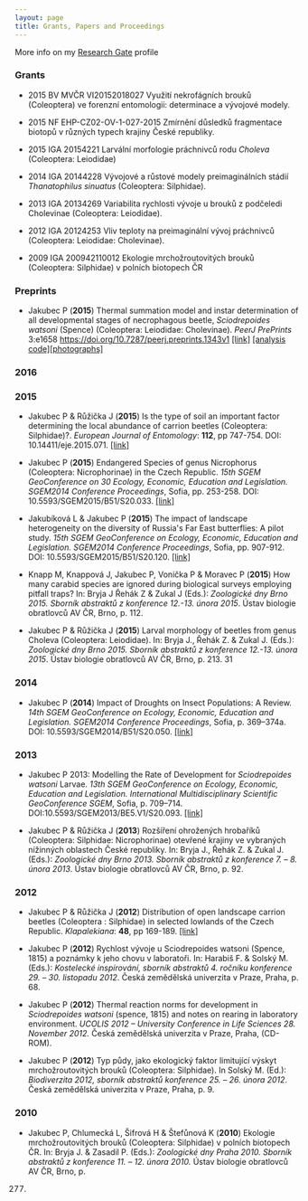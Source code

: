 ```yaml
---
layout: page
title: Grants, Papers and Proceedings
---
```


More info on my [Research Gate](https://www.researchgate.net/profile/Pavel_Jakubec2) profile


### Grants

* 2015 BV MVČR VI20152018027 Využití nekrofágních brouků (Coleoptera) ve forenzní entomologii: determinace a vývojové modely.

* 2015 NF EHP-CZ02-OV-1-027-2015 Zmírnění důsledků fragmentace biotopů v různých typech krajiny České republiky.

* 2015 IGA 20154221 Larvální morfologie práchnivců rodu _Choleva_ (Coleoptera: Leiodidae)

* 2014 IGA 20144228 Vývojové a růstové modely preimaginálních stádií _Thanatophilus sinuatus_ (Coleoptera: Silphidae).

* 2013 IGA 20134269 Variabilita rychlosti vývoje u brouků z podčeledi Cholevinae (Coleoptera: Leiodidae).

* 2012 IGA 20124253 Vliv teploty na preimaginální vývoj práchnivců (Coleoptera: Leiodidae: Cholevinae).

* 2009 IGA 200942110012 Ekologie mrchožroutovitých brouků (Coleoptera: Silphidae) v polních biotopech ČR

### Preprints


* Jakubec P (__2015__) Thermal summation model and instar determination of all developmental stages of necrophagous beetle, _Sciodrepoides watsoni_ (Spence) (Coleoptera: Leiodidae: Cholevinae). _PeerJ PrePrints_ 3:e1658 https://doi.org/10.7287/peerj.preprints.1343v1 [[link]](https://peerj.com/preprints/1343v1/) [[analysis code]](https://github.com/jakubecp/sciodrepoides)[[photographs]](https://figshare.com/articles/Larval_development_of_Sciodrepoides_watsoni_Coleoptera_Leiodidae_Cholevinae_/1531668)


### 2016


### 2015
* Jakubec P & Růžička J (__2015__) Is the type of soil an important factor determining the local abundance of carrion beetles (Coleoptera: Silphidae)?. _European Journal of Entomology_: __112__, pp 747-754. DOI: 10.14411/eje.2015.071. [[link]](http://www.eje.cz/artkey/eje-201504-0021_is_the_type_of_soil_an_important_factor_determining_the_local_abundance_of_carrion_beetles_coleoptera_silphid.php)

* Jakubec P (__2015__) Endangered Species of genus Nicrophorus (Coleoptera: Nicrophorinae) in the Czech Republic. _15th SGEM GeoConference on 30 Ecology, Economic, Education and Legislation. SGEM2014 Conference Proceedings_, Sofia, pp. 253-258. DOI: 10.5593/SGEM2015/B51/S20.033. [[link]](http://www.sgem.org/sgemlib/spip.php?article6285&lang=en)

* Jakubíková L & Jakubec P (__2015__) The impact of landscape heterogeneity on the diversity of Russia's Far East butterflies: A pilot study. _15th SGEM GeoConference on Ecology, Economic, Education and Legislation. SGEM2014 Conference Proceedings_, Sofia, pp. 907-912. DOI: 10.5593/SGEM2015/B51/S20.120. [[link]](http://www.sgem.org/sgemlib/spip.php?article6373&lang=en)

* Knapp M, Knappová J, Jakubec P, Vonička P & Moravec P (__2015__) How many carabid species are ignored during biological surveys employing pitfall traps? In: Bryja J Řehák Z & Zukal J (Eds.): _Zoologické dny Brno 2015. Sborník abstraktů z konference 12.-13. února 2015_. Ústav biologie obratlovců AV ČR, Brno, p. 112.

* Jakubec P & Růžička J (__2015__) Larval morphology of beetles from genus Choleva (Coleoptera: Leiodidae). In: Bryja J., Řehák Z. & Zukal J. (Eds.): _Zoologické dny Brno 2015. Sborník abstraktů z konference 12.-13. února 2015_. Ústav biologie obratlovců AV ČR, Brno, p. 213.
31

### 2014

* Jakubec P (__2014__) Impact of Droughts on Insect Populations: A Review. _14th SGEM GeoConference on Ecology, Economic, Education and Legislation. SGEM2014 Conference Proceedings_, Sofia, p. 369–374a. DOI: 10.5593/SGEM2014/B51/S20.050. [[link]](http://www.sgem.org/sgemlib/spip.php?article4751&lang=en)


### 2013

* Jakubec P 2013: Modelling the Rate of Development for _Sciodrepoides watsoni_ Larvae. _13th SGEM GeoConference on Ecology, Economic, Education and Legislation. International Multidisciplinary Scientific GeoConference SGEM_, Sofia, p. 709–714. DOI:10.5593/SGEM2013/BE5.V1/S20.093. [[link]](http://www.sgem.org/sgemlib/spip.php?article3345&lang=en)

* Jakubec P & Růžička J (__2013__) Rozšíření ohrožených hrobaříků (Coleoptera: Silphidae: Nicrophorinae) otevřené krajiny ve vybraných nížinných
oblastech České republiky. In: Bryja J., Řehák Z. & Zukal J. (Eds.): _Zoologické dny Brno 2013. Sborník abstraktů z konference 7. – 8. února 2013_. Ústav
biologie obratlovců AV ČR, Brno, p. 92.

### 2012

* Jakubec P & Růžička J (__2012__) Distribution of open landscape carrion beetles (Coleoptera : Silphidae) in selected lowlands of the Czech Republic. _Klapalekiana_: __48__, pp 169-189. [[link]](/pdf/Jakubec&Ruzicka2012Klapalekiana_Silphidae_CZ.pdf)

* Jakubec P (__2012__) Rychlost vývoje u Sciodrepoides watsoni (Spence, 1815) a poznámky k jeho chovu v laboratoři. In: Harabiš F. & Solský M. (Eds.):
_Kostelecké inspirování, sborník abstraktů 4. ročníku konference 29. – 30. listopadu 2012_. Česká zemědělská univerzita v Praze, Praha, p. 68.

* Jakubec P (__2012__) Thermal reaction norms for development in _Sciodrepoides watsoni_ (spence, 1815) and notes on rearing in laboratory environment.
_UCOLIS 2012 – University Conference in Life Sciences 28. November 2012._ Česká zemědělská univerzita v Praze, Praha, (CD-ROM).

* Jakubec P (__2012__) Typ půdy, jako ekologický faktor limitující výskyt mrchožroutovitých brouků (Coleoptera: Silphidae). In Solský M. (Ed.):
_Biodiverzita 2012, sborník abstraktů konference 25. – 26. února 2012_. Česká zemědělská univerzita v Praze, Praha, p. 9.

### 2010

* Jakubec P, Chlumecká L, Šifrová H & Štefůnová K (__2010__) Ekologie mrchožroutovitých brouků (Coleoptera: Silphidae) v polních biotopech ČR. In: Bryja J. & Zasadil P. (Eds.): _Zoologické dny Praha 2010. Sborník abstraktů z konference 11. – 12. února 2010._ Ústav biologie obratlovců AV ČR, Brno, p.
277.

